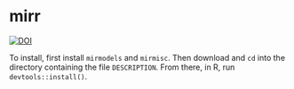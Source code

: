 # mirr

[![DOI](https://zenodo.org/badge/420179630.svg)](https://zenodo.org/badge/latestdoi/420179630)

To install, first install `mirmodels` and `mirmisc`. Then download and `cd` into the directory containing the file `DESCRIPTION`. From there, in R, run `devtools::install()`.
